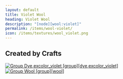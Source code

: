 ```yaml
---
layout: default
title: Violet Wool
heading: Violet Wool
description: "[node][wool:violet]"
permalink: /items/wool-violet/
icon: /items/textures/wool_violet.png
---
```



## Created by Crafts

<div class="craft">
    <div>
        <span><a href="{{site.baseurl}}/items/group_dye,excolor_violet/"><img src="{{site.baseurl}}/assets/img/items/group.png" data-toggle="tooltip" title="Group Dye,excolor_violet [group][dye,excolor_violet]"></a></span>
        <span><a href="{{site.baseurl}}/items/group_wool/"><img src="{{site.baseurl}}/assets/img/items/group.png" data-toggle="tooltip" title="Group Wool [group][wool]"></a></span>
        <span></span>
    </div>
    <div>
        <span></span>
        <span></span>
        <span></span>
    </div>
    <div>
        <span></span>
        <span></span>
        <span></span>
    </div>
</div>
